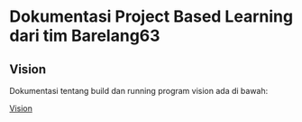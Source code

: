 # **Dokumentasi Project Based Learning dari tim Barelang63**

## **Vision**
Dokumentasi tentang build dan running program vision ada di bawah:

[Vision](VISION/)

